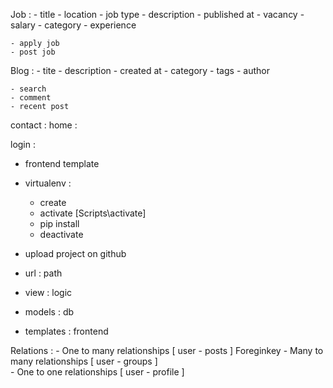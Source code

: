 Job :
    - title
    - location
    - job type
    - description
    - published at
    - vacancy
    - salary
    - category
    - experience

    - apply job
    - post job

Blog :
    - tite
    - description
    - created at
    - category
    - tags
    - author

    - search
    - comment
    - recent post

contact :
home :


login :

- frontend template
- virtualenv :
    - create
    - activate [Scripts\activate]
    - pip install 
    - deactivate

- upload project on github

- url : path
- view : logic
- models : db
- templates : frontend

Relations :
    - One to many relationships  [ user - posts ]   Foreginkey
    - Many to many relationships [ user - groups ]  
    - One to one relationships   [ user - profile ]

